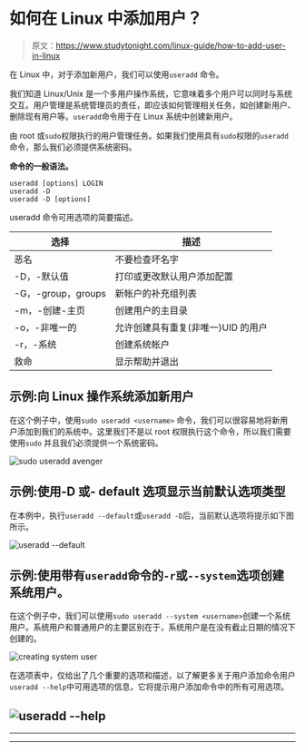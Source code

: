 # 如何在 Linux 中添加用户？

> 原文：<https://www.studytonight.com/linux-guide/how-to-add-user-in-linux>

在 Linux 中，对于添加新用户，我们可以使用`useradd` 命令。

我们知道 Linux/Unix 是一个多用户操作系统，它意味着多个用户可以同时与系统交互。用户管理是系统管理员的责任，即应该如何管理相关任务，如创建新用户、删除现有用户等。`useradd`命令用于在 Linux 系统中创建新用户。

由 root 或`sudo`权限执行的用户管理任务。如果我们使用具有`sudo`权限的`useradd`命令，那么我们必须提供系统密码。

**命令的一般语法。**

```
useradd [options] LOGIN
useradd -D
useradd -D [options] 
```

useradd 命令可用选项的简要描述。

| 选择 | 描述 |
| --- | --- |
| 恶名 | 不要检查坏名字 |
| -D，-默认值 | 打印或更改默认用户添加配置 |
| -G，-group，groups | 新帐户的补充组列表 |
| -m，-创建-主页 | 创建用户的主目录 |
| -o，-非唯一的 | 允许创建具有重复(非唯一)UID 的用户 |
| -r，-系统 | 创建系统帐户 |
| 救命 | 显示帮助并退出 |

## 示例:向 Linux 操作系统添加新用户

在这个例子中，使用`sudo useradd <username>` 命令，我们可以很容易地将新用户添加到我们的系统中。这里我们不是以 root 权限执行这个命令，所以我们需要使用`sudo` 并且我们必须提供一个系统密码。

![sudo useradd avenger](../Images/cbf07971fec86b9971399fa76bf46b3b.png)

## 示例:使用-D 或- default 选项显示当前默认选项类型

在本例中，执行`useradd --default`或`useradd -D`后，当前默认选项将提示如下图所示。

![useradd --default](../Images/cd052306af8f00d614aa012f7d17407c.png)

## 示例:使用带有`useradd`命令的`-r`或`--system`选项创建系统用户。

在这个例子中，我们可以使用`sudo useradd --system <username>`创建一个系统用户。系统用户和普通用户的主要区别在于，系统用户是在没有截止日期的情况下创建的。

![creating system user](../Images/357ef6486cbf2f8aa1db4d07612aded8.png)

在选项表中，仅给出了几个重要的选项和描述，以了解更多关于用户添加命令用户`useradd --help`中可用选项的信息，它将提示用户添加命令中的所有可用选项。

## ![useradd --help](../Images/b4a0f0245834c12d3354dcfbdb7d8069.png)

* * *

* * *